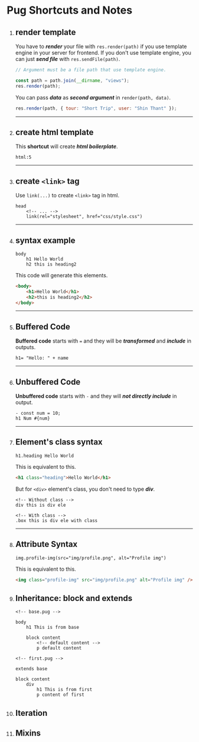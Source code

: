 # Pug Shortcuts and Notes

1. ## render template

    You have to _**render**_ your file with `res.render(path)` if you use template engine in your server for frontend. If you don't use template engine, you can just _**send file**_ with `res.sendFile(path)`.

    ```javascript
    // Argument must be a file path that use template engine.

    const path = path.join(__dirname, "views");
    res.render(path);
    ```

    You can pass _**data**_ as _**second argument**_ in `render(path, data)`.

    ```javascript
    res.render(path, { tour: "Short Trip", user: "Shin Thant" });
    ```

    ***

2. ## create html template

    This **shortcut** will create _**html boilerplate**_.

    ```pug
    html:5
    ```

    ***

3. ## create `<link>` tag

    Use `link(...)` to create `<link>` tag in html.

    ```pug
    head
        <!-- ... -->
        link(rel="stylesheet", href="css/style.css")
    ```

    ***

4. ## syntax example

    ```pug
    body
        h1 Hello World
        h2 this is heading2
    ```

    This code will generate this elements.

    ```html
    <body>
    	<h1>Hello World</h1>
    	<h2>this is heading2</h2>
    </body>
    ```

    ***

5. ## Buffered Code

    **Buffered code** starts with `=` and they will be _**transformed**_ and _**include**_ in outputs.

    ```pug
    h1= "Hello: " + name
    ```

    ***

6. ## Unbuffered Code

    **Unbuffered code** starts with `-` and they will _**not directly include**_ in output.

    ```pug
    - const num = 10;
    h1 Num #{num}
    ```

    ***

7. ## Element's class syntax

    ```pug
    h1.heading Hello World
    ```

    This is equivalent to this.

    ```html
    <h1 class="heading">Hello World</h1>
    ```

    But for `<div>` element's class, you don't need to type _**div**_.

    ```pug
    <!-- Without class -->
    div this is div ele

    <!-- With class -->
    .box this is div ele with class
    ```

    ***

8. ## Attribute Syntax
    ```pug
    img.profile-img(src="img/profile.png", alt="Profile img")
    ```
    This is equivalent to this.
    ```html
    <img class="profile-img" src="img/profile.png" alt="Profile img" />
    ```

9. ## Inheritance: block and extends
    ```pug
    <!-- base.pug -->

    body
        h1 This is from base

        block content
            <!-- default content -->
            p default content 
    ```

    ```pug
    <!-- first.pug -->

    extends base

    block content
        div
            h1 This is from first
            p content of first
    ```

10. ## Iteration

11. ## Mixins